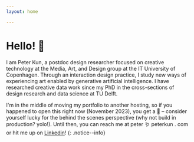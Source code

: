```yaml
---
layout: home

---
```


# Hello! 👋
I am Peter Kun, a postdoc design researcher focused on creative technology at the Media, Art, and Design group at the IT University of Copenhagen. Through an interaction design practice, I study new ways of experiencing art enabled by generative artificial intelligence. I have researched creative data work since my PhD in the cross-sections of design research and data science at TU Delft.

I'm in the middle of moving my portfolio to another hosting, so if you happened to open this right now (November 2023), you get a 🍪 – consider yourself lucky for the behind the scenes perspective (why not build in production? yolo!). Until then, you can reach me at peter 🪱 peterkun . com or hit me up on [Linkedin](https://www.linkedin.com/in/peterkun/)! 
{: .notice--info}

